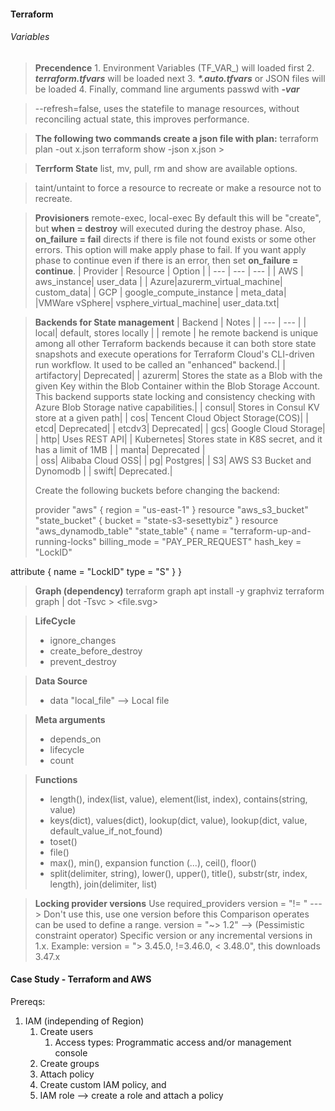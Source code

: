 #### Terraform

###### Variables
> **Precendence** 
    1. Environment Variables (TF_VAR_<variable>) will loaded first
    2. ***terraform.tfvars*** will be loaded next
    3. ***\*.auto.tfvars*** or JSON files will be loaded 
    4. Finally, command line arguments passwd with ***-var*** 

> --refresh=false, uses the statefile to manage resources, without reconciling actual state, this improves performance.

> **The following two commands create a json file with plan:**
> terraform plan -out x.json
> terraform show -json x.json > <outfilename> 

> **Terrform State**
> list, mv, pull, rm and show are available options.

> taint/untaint to force a resource to recreate or make a resource not to recreate. 

> **Provisioners**
> remote-exec, local-exec
> By default this will be "create", but **when = destroy** will executed during the destroy phase. Also, **on_failure = fail** directs if there is file not found exists or some other errors. This option will make apply phase to fail. If you want apply phase to continue even if there is an error, then set **on_failure = continue**.
> | Provider | Resource | Option |
> | --- | --- | --- |
> | AWS | aws_instance| user_data |
> | Azure|azurerm_virtual_machine| custom_data|
> | GCP | google_compute_instance | meta_data|
> |VMWare vSphere| vsphere_virtual_machine| user_data.txt|

> **Backends for State management**
> | Backend | Notes |
> | --- | --- |
> | local| default, stores locally |
> | remote | he remote backend is unique among all other Terraform backends because it can both store state snapshots and execute operations for Terraform Cloud's CLI-driven run workflow. It used to be called an "enhanced" backend.|
> | artifactory| Deprecated| 
> | azurerm| Stores the state as a Blob with the given Key within the Blob Container within the Blob Storage Account. This backend supports state locking and consistency checking with Azure Blob Storage native capabilities.| 
> | consul| Stores in Consul KV store at a given path| 
> | cos| Tencent Cloud Object Storage(COS)| 
> | etcd| Deprecated| 
> | etcdv3| Deprecated| 
> | gcs| Google Cloud Storage| 
> | http| Uses REST API| 
> | Kubernetes| Stores state in K8S secret, and it has a limit of 1MB | 
> | manta| Deprecated |   
> | oss| Alibaba Cloud OSS| 
> | pg| Postgres| 
> | S3| AWS S3 Bucket and Dynomodb | 
> | swift| Deprecated.| 
> 
> Create the following buckets before changing the backend:
> 
> provider "aws" {
    region = "us-east-1"
   }
resource "aws_s3_bucket" "state_bucket" {
  bucket = "state-s3-sesettybiz"
}
resource "aws_dynamodb_table" "state_table" {
  name = "terraform-up-and-running-locks" 
  billing_mode = "PAY_PER_REQUEST"
  hash_key = "LockID"

  attribute {
    name = "LockID"
    type = "S"
  }
}



> **Graph (dependency)**
terraform graph
apt install -y graphviz
terraform graph | dot -Tsvc > <file.svg>

> **LifeCycle**
>* ignore_changes
>* create_before_destroy
>* prevent_destroy

> **Data Source**
> * data "local_file" --> Local file

> **Meta arguments**
> * depends_on
> * lifecycle
> * count

> **Functions**
> * length(), index(list, value), element(list, index), contains(string, value)
> * keys(dict), values(dict), lookup(dict, value), lookup(dict, value, default_value_if_not_found)
> * toset()
> * file()
> * max(), min(), expansion function (...), ceil(), floor()
> * split(delimiter, string),  lower(), upper(), title(), substr(str, index, length), join(delimiter, list)

> **Locking provider versions**
>    Use required_providers
>   version = "!= <version>" ---> Don't use this, use one version before this
> Comparison operates can be used to define a range.
>   version = "~> 1.2" --> (Pessimistic constraint operator) Specific version or any incremental versions in 1.x.
> Example: version = "> 3.45.0, !=3.46.0, < 3.48.0", this downloads 3.47.x


#### Case Study - Terraform and AWS
Prereqs:
1. IAM (independing of Region)
   1. Create users
      1. Access types: Programmatic access and/or management console
   2. Create groups
   3. Attach policy
   4. Create custom IAM policy, and 
   5. IAM role --> create a role and attach a policy

